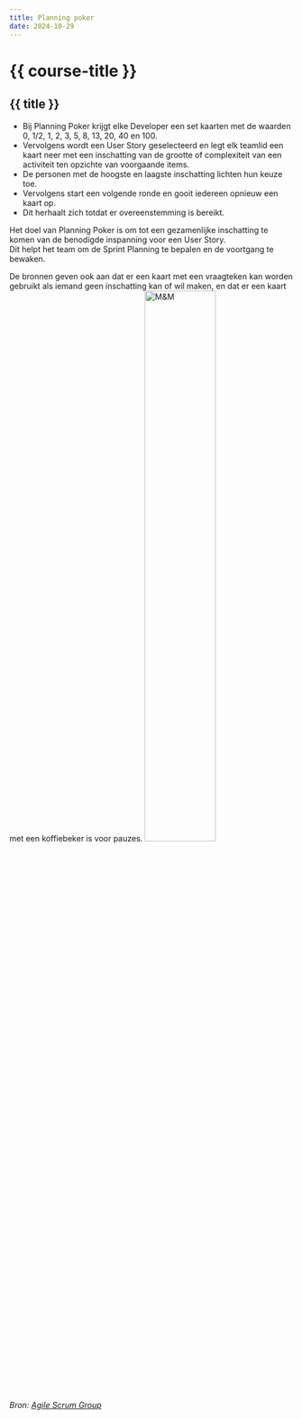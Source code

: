 ```yaml
---
title: Planning poker
date: 2024-10-29
---
```


# {{ course-title }}

## {{ title }}

*   Bij Planning Poker krijgt elke Developer een set kaarten met de waarden 0, 1/2, 1, 2, 3, 5, 8, 13, 20, 40 en 100.
*   Vervolgens wordt een User Story geselecteerd en legt elk teamlid een kaart neer met een inschatting van de grootte of complexiteit van een activiteit ten opzichte van voorgaande items.
*   De personen met de hoogste en laagste inschatting lichten hun keuze toe.
*   Vervolgens start een volgende ronde en gooit iedereen opnieuw een kaart op.
*   Dit herhaalt zich totdat er overeenstemming is bereikt.

Het doel van Planning Poker is om tot een gezamenlijke inschatting te komen van de benodigde inspanning voor een User Story.  
Dit helpt het team om de Sprint Planning te bepalen en de voortgang te bewaken.

De bronnen geven ook aan dat er een kaart met een vraagteken kan worden gebruikt als iemand geen inschatting kan of wil maken, en dat er een kaart met een koffiebeker is voor pauzes.
<img src="https://static.edutorial.nl/projecten/scrum/poker.png" alt="M&M" style="width:50%;">

<i>Bron: [Agile Scrum Group](https://agilescrumgroup.nl/retrospective-vormen-ideeen-voorbeelden/)</i>

